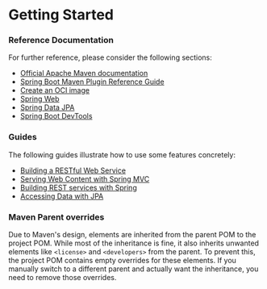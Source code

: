 # Getting Started

### Reference Documentation
For further reference, please consider the following sections:

* [Official Apache Maven documentation](https://maven.apache.org/guides/index.html)
* [Spring Boot Maven Plugin Reference Guide](https://docs.spring.io/spring-boot/3.3.13-SNAPSHOT/maven-plugin)
* [Create an OCI image](https://docs.spring.io/spring-boot/3.3.13-SNAPSHOT/maven-plugin/build-image.html)
* [Spring Web](https://docs.spring.io/spring-boot/3.3.13-SNAPSHOT/reference/web/servlet.html)
* [Spring Data JPA](https://docs.spring.io/spring-boot/3.3.13-SNAPSHOT/reference/data/sql.html#data.sql.jpa-and-spring-data)
* [Spring Boot DevTools](https://docs.spring.io/spring-boot/3.3.13-SNAPSHOT/reference/using/devtools.html)

### Guides
The following guides illustrate how to use some features concretely:

* [Building a RESTful Web Service](https://spring.io/guides/gs/rest-service/)
* [Serving Web Content with Spring MVC](https://spring.io/guides/gs/serving-web-content/)
* [Building REST services with Spring](https://spring.io/guides/tutorials/rest/)
* [Accessing Data with JPA](https://spring.io/guides/gs/accessing-data-jpa/)

### Maven Parent overrides

Due to Maven's design, elements are inherited from the parent POM to the project POM.
While most of the inheritance is fine, it also inherits unwanted elements like `<license>` and `<developers>` from the parent.
To prevent this, the project POM contains empty overrides for these elements.
If you manually switch to a different parent and actually want the inheritance, you need to remove those overrides.

